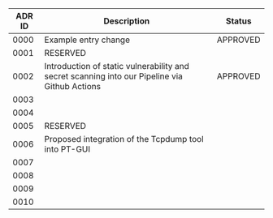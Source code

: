| ADR ID | Description                                                                                   | Status   |
| ------ | --------------------------------------------------------------------------------------------- | -------- |
| 0000   | Example entry change                                                                          | APPROVED |
| 0001   | RESERVED                                                                                      |          |
| 0002   | Introduction of static vulnerability and secret scanning into our Pipeline via Github Actions | APPROVED |
| 0003   |                                                                                               |          |
| 0004   |                                                                                               |          |
| 0005   | RESERVED                                                                                      |          |
| 0006   | Proposed integration of the Tcpdump tool into PT-GUI                                                                                      |          |
| 0007   |                                                                                               |          |
| 0008   |                                                                                               |          |
| 0009   |                                                                                               |          |
| 0010   |                                                                                               |          |
